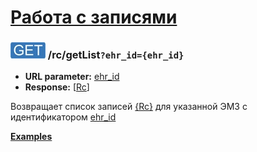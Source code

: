 [Работа с записями](../index.md)
===============================

### ![GET](../../../img/get.png) /rc/getList`?ehr_id={ehr_id}`
* **URL parameter:** [ehr_id](../../../types/types.md#rc)
* **Response:** [[Rc](../../../types/types.md#rc)]

Возвращает список записей [{Rc}](../../../types/types.md#rc) для указанной ЭМЗ c идентификатором [ehr_id](../../../types/types.md#rc)

**[Examples](examples/getList.md)**